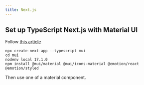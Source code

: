 ```yaml
---
title: Next.js
---
```


Set up TypeScript Next.js with Material UI
---

Follow [this article](https://www.ansonlowzf.com/create-a-website-with-material-ui-v5-nextjs/)


    npx create-next-app --typescript mui
    cd mui
    nodenv local 17.1.0
    npm install @mui/material @mui/icons-material @emotion/react @emotion/styled

Then use one of a material component.
